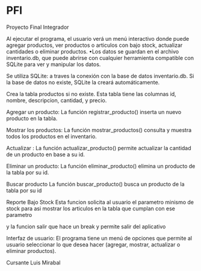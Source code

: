 # PFI
Proyecto Final Integrador


Al ejecutar el programa, el usuario verá un menú interactivo donde puede agregar productos, ver productos o articulos con bajo stock, actualizar cantidades o eliminar productos.
•Los datos se guardan en el archivo inventario.db, que puede abrirse con cualquier herramienta compatible con SQLite para ver y manipular los datos.


Se utiliza SQLite: a traves la conexión con la base de datos inventario.db. Si la base de datos no existe, SQLite la creará automáticamente.

Crea la tabla productos si no existe. Esta tabla tiene las columnas id, nombre, descripcion, cantidad, y precio.

Agregar un producto:
  La función registrar_producto() inserta un nuevo producto en la tabla.

Mostrar los productos:
  La función mostrar_productos() consulta y muestra todos los productos en el inventario.

Actualizar :
  	La función actualizar_producto() permite actualizar la cantidad de un producto en base a su id.

Eliminar un producto:
  	La función eliminar_producto() elimina un producto de la tabla por su id.

Buscar producto
	La función buscar_producto() busca un producto de la tabla por su id

Reporte Bajo Stock
Esta funcion solicita al usuario el parametro minismo de stock para asi mostrar los articulos en la tabla que cumplan con ese parametro

y la funcion salir que hace un break y permite salir del aplicativo

Interfaz de usuario:
	El programa tiene un menú de opciones que permite al usuario seleccionar lo que desea hacer (agregar, mostrar, actualizar o eliminar productos).


Cursante Luis Mirabal
